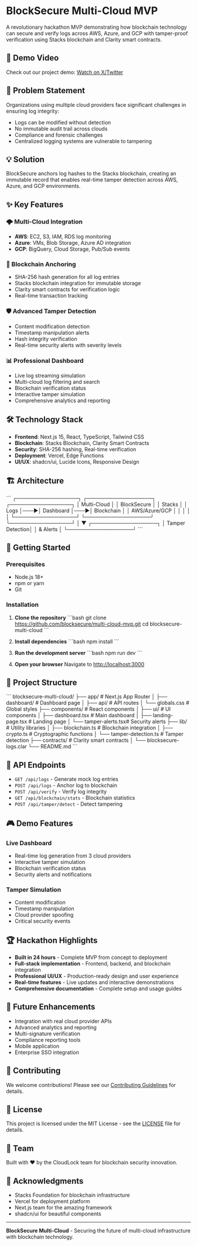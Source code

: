# BlockSecure Multi-Cloud MVP

A revolutionary hackathon MVP demonstrating how blockchain technology can secure and verify logs across AWS, Azure, and GCP with tamper-proof verification using Stacks blockchain and Clarity smart contracts.

## 🎥 Demo Video
Check out our project demo: [Watch on X/Twitter](https://x.com/lokeshreddyPo/status/1961354800873836779)

## 🎯 Problem Statement

Organizations using multiple cloud providers face significant challenges in ensuring log integrity:
- Logs can be modified without detection
- No immutable audit trail across clouds
- Compliance and forensic challenges
- Centralized logging systems are vulnerable to tampering

## 💡 Solution

BlockSecure anchors log hashes to the Stacks blockchain, creating an immutable record that enables real-time tamper detection across AWS, Azure, and GCP environments.

## ✨ Key Features

### 🌩️ Multi-Cloud Integration
- **AWS**: EC2, S3, IAM, RDS log monitoring
- **Azure**: VMs, Blob Storage, Azure AD integration
- **GCP**: BigQuery, Cloud Storage, Pub/Sub events

### 🔗 Blockchain Anchoring
- SHA-256 hash generation for all log entries
- Stacks blockchain integration for immutable storage
- Clarity smart contracts for verification logic
- Real-time transaction tracking

### 🛡️ Advanced Tamper Detection
- Content modification detection
- Timestamp manipulation alerts
- Hash integrity verification
- Real-time security alerts with severity levels

### 📊 Professional Dashboard
- Live log streaming simulation
- Multi-cloud log filtering and search
- Blockchain verification status
- Interactive tamper simulation
- Comprehensive analytics and reporting

## 🛠️ Technology Stack

- **Frontend**: Next.js 15, React, TypeScript, Tailwind CSS
- **Blockchain**: Stacks Blockchain, Clarity Smart Contracts
- **Security**: SHA-256 hashing, Real-time verification
- **Deployment**: Vercel, Edge Functions
- **UI/UX**: shadcn/ui, Lucide Icons, Responsive Design

## 🏗️ Architecture

\`\`\`
┌─────────────────┐    ┌──────────────────┐    ┌─────────────────┐
│   Multi-Cloud   │    │   BlockSecure    │    │     Stacks      │
│     Logs        │───▶│    Dashboard     │───▶│   Blockchain    │
│  AWS/Azure/GCP  │    │                  │    │                 │
└─────────────────┘    └──────────────────┘    └─────────────────┘
                              │
                              ▼
                       ┌──────────────────┐
                       │  Tamper Detection│
                       │   & Alerts       │
                       └──────────────────┘
\`\`\`

## 🚀 Getting Started

### Prerequisites
- Node.js 18+ 
- npm or yarn
- Git

### Installation

1. **Clone the repository**
   \`\`\`bash
   git clone https://github.com/blocksecure/multi-cloud-mvp.git
   cd blocksecure-multi-cloud
   \`\`\`

2. **Install dependencies**
   \`\`\`bash
   npm install
   \`\`\`

3. **Run the development server**
   \`\`\`bash
   npm run dev
   \`\`\`

4. **Open your browser**
   Navigate to [http://localhost:3000](http://localhost:3000)

## 📁 Project Structure

\`\`\`
blocksecure-multi-cloud/
├── app/                    # Next.js App Router
│   ├── dashboard/         # Dashboard page
│   ├── api/              # API routes
│   └── globals.css       # Global styles
├── components/           # React components
│   ├── ui/              # UI components
│   ├── dashboard.tsx    # Main dashboard
│   ├── landing-page.tsx # Landing page
│   └── tamper-alerts.tsx# Security alerts
├── lib/                 # Utility libraries
│   ├── blockchain.ts    # Blockchain integration
│   ├── crypto.ts       # Cryptographic functions
│   └── tamper-detection.ts # Tamper detection
├── contracts/          # Clarity smart contracts
│   └── blocksecure-logs.clar
└── README.md
\`\`\`

## 🔧 API Endpoints

- `GET /api/logs` - Generate mock log entries
- `POST /api/logs` - Anchor log to blockchain
- `POST /api/verify` - Verify log integrity
- `GET /api/blockchain/stats` - Blockchain statistics
- `POST /api/tamper/detect` - Detect tampering

## 🎮 Demo Features

### Live Dashboard
- Real-time log generation from 3 cloud providers
- Interactive tamper simulation
- Blockchain verification status
- Security alerts and notifications

### Tamper Simulation
- Content modification
- Timestamp manipulation
- Cloud provider spoofing
- Critical security events

## 🏆 Hackathon Highlights

- **Built in 24 hours** - Complete MVP from concept to deployment
- **Full-stack implementation** - Frontend, backend, and blockchain integration
- **Professional UI/UX** - Production-ready design and user experience
- **Real-time features** - Live updates and interactive demonstrations
- **Comprehensive documentation** - Complete setup and usage guides

## 🔮 Future Enhancements

- Integration with real cloud provider APIs
- Advanced analytics and reporting
- Multi-signature verification
- Compliance reporting tools
- Mobile application
- Enterprise SSO integration

## 🤝 Contributing

We welcome contributions! Please see our [Contributing Guidelines](CONTRIBUTING.md) for details.

## 📄 License

This project is licensed under the MIT License - see the [LICENSE](LICENSE) file for details.

## 👥 Team

Built with ❤️ by the CloudLock team for blockchain security innovation.

## 🙏 Acknowledgments

- Stacks Foundation for blockchain infrastructure
- Vercel for deployment platform
- Next.js team for the amazing framework
- shadcn/ui for beautiful components

---

**BlockSecure Multi-Cloud** - Securing the future of multi-cloud infrastructure with blockchain technology.
